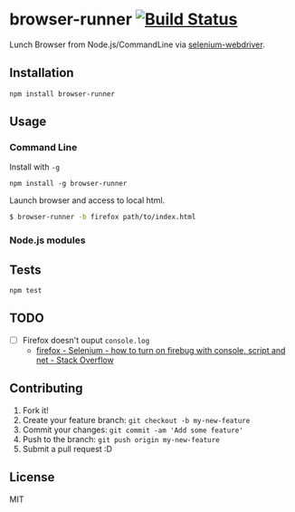 # browser-runner [![Build Status](https://travis-ci.org/azu/browser-runner.svg?branch=master)](https://travis-ci.org/azu/browser-runner)

Lunch Browser from Node.js/CommandLine via [selenium-webdriver](https://www.npmjs.com/package/selenium-webdriver "selenium-webdriver").

## Installation

    npm install browser-runner

## Usage


### Command Line

Install with `-g`

```
npm install -g browser-runner
```

Launch browser and access to local html.

```sh
$ browser-runner -b firefox path/to/index.html
```


### Node.js modules

## Tests

    npm test

## TODO

- [ ] Firefox doesn't ouput `console.log`
    - [firefox - Selenium - how to turn on firebug with console, script and net - Stack Overflow](http://stackoverflow.com/questions/4681072/selenium-how-to-turn-on-firebug-with-console-script-and-net "firefox - Selenium - how to turn on firebug with console, script and net - Stack Overflow")

## Contributing

1. Fork it!
2. Create your feature branch: `git checkout -b my-new-feature`
3. Commit your changes: `git commit -am 'Add some feature'`
4. Push to the branch: `git push origin my-new-feature`
5. Submit a pull request :D

## License

MIT